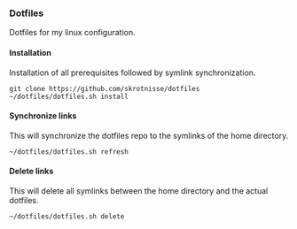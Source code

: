 <h3>Dotfiles</h3>
Dotfiles for my linux configuration.

<h4>Installation</h4>
Installation of all prerequisites followed by symlink synchronization.
<pre><code>git clone https://github.com/skrotnisse/dotfiles
~/dotfiles/dotfiles.sh install</code></pre>

<h4>Synchronize links</h4>
This will synchronize the dotfiles repo to the symlinks of the home directory.
<pre><code>~/dotfiles/dotfiles.sh refresh</code></pre>

<h4>Delete links</h4>
This will delete all symlinks between the home directory and the actual dotfiles.
<pre><code>~/dotfiles/dotfiles.sh delete</code></pre>

